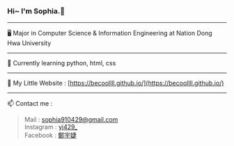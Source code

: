 ### Hi~ I'm Sophia.👋
------
🖥️ Major in Computer Science & Information Engineering at Nation Dong Hwa University
***
📖 Currently learning python, html, css
***
📑 My Little Website : [https://becoollll.github.io/](https://becoollll.github.io/)
***
📫 Contact me :
>Mail : [sophia910429@gmail.com](mailto:sophia910429@gmail.com)  
>Instagram : [yj429_](https://www.instagram.com/yj429_/)  
>Facebook : [鄭宇婕](https://www.facebook.com/profile.php?id=100009630198734)

